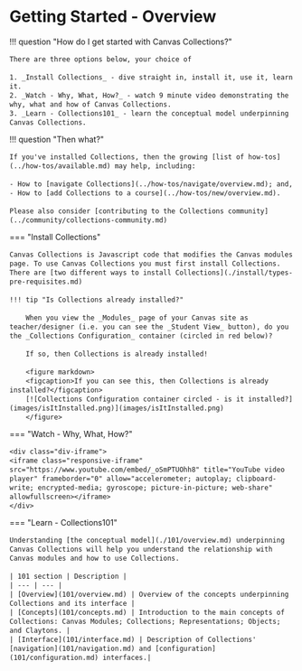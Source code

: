 # Getting Started - Overview

!!! question "How do I get started with Canvas Collections?"

    There are three options below, your choice of

    1. _Install Collections_ - dive straight in, install it, use it, learn it.
    2. _Watch - Why, What, How?_ - watch 9 minute video demonstrating the why, what and how of Canvas Collections. 
    3. _Learn - Collections101_ - learn the conceptual model underpinning Canvas Collections.

!!! question "Then what?"

    If you've installed Collections, then the growing [list of how-tos](../how-tos/available.md) may help, including:
    
    - How to [navigate Collections](../how-tos/navigate/overview.md); and,
    - How to [add Collections to a course](../how-tos/new/overview.md).

    Please also consider [contributing to the Collections community](../community/collections-community.md)

=== "Install Collections"

    Canvas Collections is Javascript code that modifies the Canvas modules page. To use Canvas Collections you must first install Collections. There are [two different ways to install Collections](./install/types-pre-requisites.md)

    !!! tip "Is Collections already installed?"

        When you view the _Modules_ page of your Canvas site as teacher/designer (i.e. you can see the _Student View_ button), do you the _Collections Configuration_ container (circled in red below)?
    
        If so, then Collections is already installed!  

        <figure markdown>
        <figcaption>If you can see this, then Collections is already installed?</figcaption>
        [![Collections Configuration container circled - is it installed?](images/isItInstalled.png)](images/isItInstalled.png)  
        </figure>

=== "Watch - Why, What, How?"

    <div class="div-iframe">
	<iframe class="responsive-iframe" src="https://www.youtube.com/embed/_oSmPTUOhh8" title="YouTube video player" frameborder="0" allow="accelerometer; autoplay; clipboard-write; encrypted-media; gyroscope; picture-in-picture; web-share" allowfullscreen></iframe>
    </div>

=== "Learn - Collections101"

    Understanding [the conceptual model](./101/overview.md) underpinning Canvas Collections will help you understand the relationship with Canvas modules and how to use Collections.

    | 101 section | Description |
    | --- | --- |
    | [Overview](101/overview.md) | Overview of the concepts underpinning Collections and its interface |
    | [Concepts](101/concepts.md) | Introduction to the main concepts of Collections: Canvas Modules; Collections; Representations; Objects; and Claytons. |
    | [Interface](101/interface.md) | Description of Collections' [navigation](101/navigation.md) and [configuration](101/configuration.md) interfaces.|






